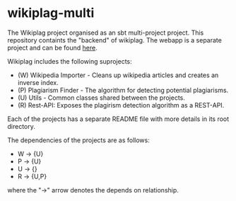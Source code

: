 # wikiplag-multi

The Wikiplag project organised as an sbt multi-project project.
This repository containts the "backend" of wikiplag. The webapp is a separate project and can be found [here](https://github.com/WikiplagWS17/webapp).

Wikiplag includes the following suprojects:

* (W) Wikipedia Importer - Cleans up wikipedia articles and creates an inverse index. 
* (P) Plagiarism Finder - The algorithm for detecting potential plagiarisms.
* (U) Utils - Common classes shared between the projects.
* (R) Rest-API: Exposes the plagirism detection algorithm as a REST-API.

Each of the projects has a separate README file with more details in its root directory.

The dependencies of the projects are as follows:
- W -> {U}
- P -> {U}
- U -> {}
- R -> {U,P}

where the "->" arrow denotes the depends on relationship.
